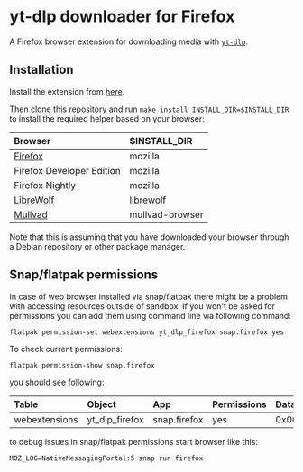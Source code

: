# yt-dlp downloader for Firefox

A Firefox browser extension for downloading media with [`yt-dlp`](https://github.com/yt-dlp/yt-dlp).

## Installation

Install the extension from [here](https://addons.mozilla.org/en-US/firefox/addon/yt-dlp-downloader/).

Then clone this repository and run `make install INSTALL_DIR=$INSTALL_DIR` to install the required helper based on your browser:

| Browser                                                                                                                                        | $INSTALL_DIR    |
|:-----------------------------------------------------------------------------------------------------------------------------------------------|:----------------|
| [Firefox](https://support.mozilla.org/en-US/kb/install-firefox-linux#w_install-firefox-deb-package-for-debian-based-distributions-recommended) | mozilla         |
| Firefox Developer Edition                                                                                                                      | mozilla         |
| Firefox Nightly                                                                                                                                | mozilla         |
| [LibreWolf](https://librewolf.net/installation/debian/)                                                                                        | librewolf       |
| [Mullvad](https://mullvad.net/en/download/browser/linux)                                                                                       | mullvad-browser |

Note that this is assuming that you have downloaded your browser through a Debian repository or other package manager.

## Snap/flatpak permissions

In case of web browser installed via snap/flatpak there might be a problem with accessing resources outside of sandbox. If you won't be asked for permissions you can add them using command line via following command:

```
flatpak permission-set webextensions yt_dlp_firefox snap.firefox yes
```

To check current permissions:

```
flatpak permission-show snap.firefox
```

you should see following:

| Table            | Object            | App          | Permissions  | Data |
| :--------------- |:----------------- | :----------- | :----------- | :--- |
| webextensions    | yt_dlp_firefox    | snap.firefox | yes          | 0x00 |


to debug issues in snap/flatpak permissions start browser like this:

```
MOZ_LOG=NativeMessagingPortal:5 snap run firefox
```
